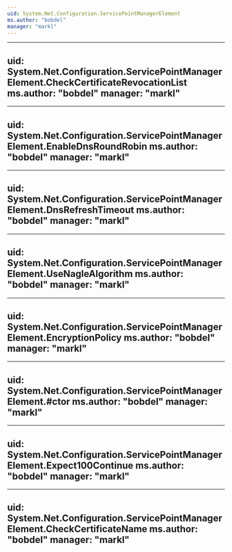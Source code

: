 ```yaml
---
uid: System.Net.Configuration.ServicePointManagerElement
ms.author: "bobdel"
manager: "markl"
---
```


---
uid: System.Net.Configuration.ServicePointManagerElement.CheckCertificateRevocationList
ms.author: "bobdel"
manager: "markl"
---

---
uid: System.Net.Configuration.ServicePointManagerElement.EnableDnsRoundRobin
ms.author: "bobdel"
manager: "markl"
---

---
uid: System.Net.Configuration.ServicePointManagerElement.DnsRefreshTimeout
ms.author: "bobdel"
manager: "markl"
---

---
uid: System.Net.Configuration.ServicePointManagerElement.UseNagleAlgorithm
ms.author: "bobdel"
manager: "markl"
---

---
uid: System.Net.Configuration.ServicePointManagerElement.EncryptionPolicy
ms.author: "bobdel"
manager: "markl"
---

---
uid: System.Net.Configuration.ServicePointManagerElement.#ctor
ms.author: "bobdel"
manager: "markl"
---

---
uid: System.Net.Configuration.ServicePointManagerElement.Expect100Continue
ms.author: "bobdel"
manager: "markl"
---

---
uid: System.Net.Configuration.ServicePointManagerElement.CheckCertificateName
ms.author: "bobdel"
manager: "markl"
---
